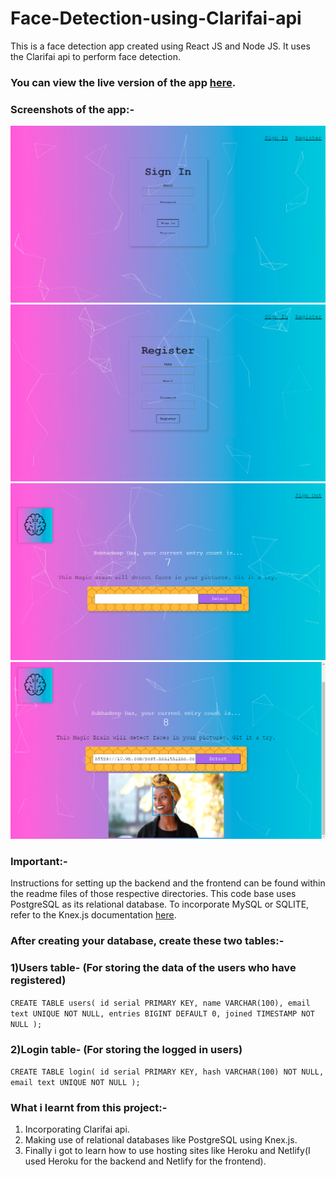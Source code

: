 # Face-Detection-using-Clarifai-api
This is a face detection app created using React JS and Node JS. It uses the Clarifai api to perform face detection.

### You can view the live version of the app [here](https://real-time-face-detection.netlify.app/).

### Screenshots of the app:-
<img src="./ss/ss_1.png" alt="pic1" />
<img src="./ss/ss_2.png" alt="pic2" />
<img src="./ss/ss_3.png" alt="pic3" />
<img src="./ss/ss_4.png" alt="pic4" />

### Important:-

Instructions for setting up the backend and the frontend can be found within the readme files of those respective directories. 
This code base uses PostgreSQL as its relational database. To incorporate MySQL or SQLITE, refer to the Knex.js documentation [here](http://knexjs.org/).

### After creating your database, create these two tables:-


### 1)Users table- (For storing the data of the users who have registered)
   
   `CREATE TABLE users(
      id serial PRIMARY KEY,
      name VARCHAR(100),
      email text UNIQUE NOT NULL,
      entries BIGINT DEFAULT 0,
      joined TIMESTAMP NOT NULL
   );`


### 2)Login table- (For storing the logged in users)

   `CREATE TABLE login(
      id serial PRIMARY KEY,
      hash VARCHAR(100) NOT NULL,
      email text UNIQUE NOT NULL
   );`



### What i learnt from this project:-
1) Incorporating Clarifai api.
2) Making use of relational databases like PostgreSQL using Knex.js.
3) Finally i got to learn how to use hosting sites like Heroku and Netlify(I used Heroku for the backend and Netlify for the frontend).


